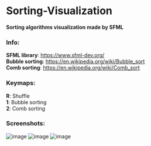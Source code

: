 # Sorting-Visualization
**Sorting algorithms visualization made by SFML**

### **Info:**

**SFML library**: https://www.sfml-dev.org/                      
**Bubble sorting**: https://en.wikipedia.org/wiki/Bubble_sort                                   
**Comb sorting**: https://en.wikipedia.org/wiki/Comb_sort

### **Keymaps:**

**R**: Shuffle                            
**1**: Bubble sorting                                                                             
**2**: Comb sorting                                                                                          

### **Screenshots:**                                                      

![image](https://user-images.githubusercontent.com/31659985/109669287-63cd4680-7b8b-11eb-9d44-2f0ee81ed55f.png)
![image](https://user-images.githubusercontent.com/31659985/109669341-6e87db80-7b8b-11eb-9a8e-7d65117f362c.png)
![image](https://user-images.githubusercontent.com/31659985/109669521-99722f80-7b8b-11eb-8903-1b0c30829f97.png)
